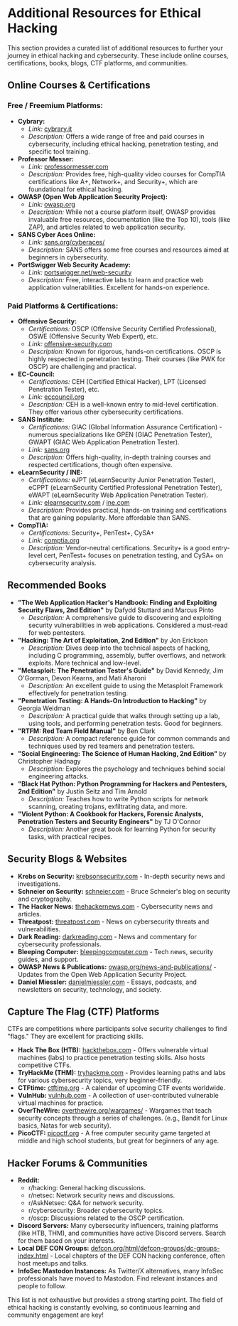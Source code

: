 # Additional Resources for Ethical Hacking

This section provides a curated list of additional resources to further your journey in ethical hacking and cybersecurity. These include online courses, certifications, books, blogs, CTF platforms, and communities.

## Online Courses & Certifications

### Free / Freemium Platforms:

-   **Cybrary:**
    *   *Link:* [cybrary.it](https://www.cybrary.it/)
    *   *Description:* Offers a wide range of free and paid courses in cybersecurity, including ethical hacking, penetration testing, and specific tool training.
-   **Professor Messer:**
    *   *Link:* [professormesser.com](https://www.professormesser.com/)
    *   *Description:* Provides free, high-quality video courses for CompTIA certifications like A+, Network+, and Security+, which are foundational for ethical hacking.
-   **OWASP (Open Web Application Security Project):**
    *   *Link:* [owasp.org](https://owasp.org/)
    *   *Description:* While not a course platform itself, OWASP provides invaluable free resources, documentation (like the Top 10), tools (like ZAP), and articles related to web application security.
-   **SANS Cyber Aces Online:**
    *   *Link:* [sans.org/cyberaces/](https://www.sans.org/cyberaces/)
    *   *Description:* SANS offers some free courses and resources aimed at beginners in cybersecurity.
-   **PortSwigger Web Security Academy:**
    *   *Link:* [portswigger.net/web-security](https://portswigger.net/web-security)
    *   *Description:* Free, interactive labs to learn and practice web application vulnerabilities. Excellent for hands-on experience.

### Paid Platforms & Certifications:

-   **Offensive Security:**
    *   *Certifications:* OSCP (Offensive Security Certified Professional), OSWE (Offensive Security Web Expert), etc.
    *   *Link:* [offensive-security.com](https://www.offensive-security.com/)
    *   *Description:* Known for rigorous, hands-on certifications. OSCP is highly respected in penetration testing. Their courses (like PWK for OSCP) are challenging and practical.
-   **EC-Council:**
    *   *Certifications:* CEH (Certified Ethical Hacker), LPT (Licensed Penetration Tester), etc.
    *   *Link:* [eccouncil.org](https://www.eccouncil.org/)
    *   *Description:* CEH is a well-known entry to mid-level certification. They offer various other cybersecurity certifications.
-   **SANS Institute:**
    *   *Certifications:* GIAC (Global Information Assurance Certification) - numerous specializations like GPEN (GIAC Penetration Tester), GWAPT (GIAC Web Application Penetration Tester).
    *   *Link:* [sans.org](https://www.sans.org/)
    *   *Description:* Offers high-quality, in-depth training courses and respected certifications, though often expensive.
-   **eLearnSecurity / INE:**
    *   *Certifications:* eJPT (eLearnSecurity Junior Penetration Tester), eCPPT (eLearnSecurity Certified Professional Penetration Tester), eWAPT (eLearnSecurity Web Application Penetration Tester).
    *   *Link:* [elearnsecurity.com](https://elearnsecurity.com/) / [ine.com](https://ine.com/)
    *   *Description:* Provides practical, hands-on training and certifications that are gaining popularity. More affordable than SANS.
-   **CompTIA:**
    *   *Certifications:* Security+, PenTest+, CySA+
    *   *Link:* [comptia.org](https://www.comptia.org/)
    *   *Description:* Vendor-neutral certifications. Security+ is a good entry-level cert, PenTest+ focuses on penetration testing, and CySA+ on cybersecurity analysis.

## Recommended Books

-   **"The Web Application Hacker's Handbook: Finding and Exploiting Security Flaws, 2nd Edition"** by Dafydd Stuttard and Marcus Pinto
    *   *Description:* A comprehensive guide to discovering and exploiting security vulnerabilities in web applications. Considered a must-read for web pentesters.
-   **"Hacking: The Art of Exploitation, 2nd Edition"** by Jon Erickson
    *   *Description:* Dives deep into the technical aspects of hacking, including C programming, assembly, buffer overflows, and network exploits. More technical and low-level.
-   **"Metasploit: The Penetration Tester's Guide"** by David Kennedy, Jim O'Gorman, Devon Kearns, and Mati Aharoni
    *   *Description:* An excellent guide to using the Metasploit Framework effectively for penetration testing.
-   **"Penetration Testing: A Hands-On Introduction to Hacking"** by Georgia Weidman
    *   *Description:* A practical guide that walks through setting up a lab, using tools, and performing penetration tests. Good for beginners.
-   **"RTFM: Red Team Field Manual"** by Ben Clark
    *   *Description:* A compact reference guide for common commands and techniques used by red teamers and penetration testers.
-   **"Social Engineering: The Science of Human Hacking, 2nd Edition"** by Christopher Hadnagy
    *   *Description:* Explores the psychology and techniques behind social engineering attacks.
-   **"Black Hat Python: Python Programming for Hackers and Pentesters, 2nd Edition"** by Justin Seitz and Tim Arnold
    *   *Description:* Teaches how to write Python scripts for network scanning, creating trojans, exfiltrating data, and more.
-   **"Violent Python: A Cookbook for Hackers, Forensic Analysts, Penetration Testers and Security Engineers"** by TJ O'Connor
    *   *Description:* Another great book for learning Python for security tasks, with practical recipes.

## Security Blogs & Websites

-   **Krebs on Security:** [krebsonsecurity.com](https://krebsonsecurity.com/) - In-depth security news and investigations.
-   **Schneier on Security:** [schneier.com](https://www.schneier.com/) - Bruce Schneier's blog on security and cryptography.
-   **The Hacker News:** [thehackernews.com](https://thehackernews.com/) - Cybersecurity news and articles.
-   **Threatpost:** [threatpost.com](https://threatpost.com/) - News on cybersecurity threats and vulnerabilities.
-   **Dark Reading:** [darkreading.com](https://www.darkreading.com/) - News and commentary for cybersecurity professionals.
-   **Bleeping Computer:** [bleepingcomputer.com](https://www.bleepingcomputer.com/) - Tech news, security guides, and support.
-   **OWASP News & Publications:** [owasp.org/news-and-publications/](https://owasp.org/news-and-publications/) - Updates from the Open Web Application Security Project.
-   **Daniel Miessler:** [danielmiessler.com](https://danielmiessler.com/) - Essays, podcasts, and newsletters on security, technology, and society.

## Capture The Flag (CTF) Platforms

CTFs are competitions where participants solve security challenges to find "flags." They are excellent for practicing skills.

-   **Hack The Box (HTB):** [hackthebox.com](https://www.hackthebox.com/) - Offers vulnerable virtual machines (labs) to practice penetration testing skills. Also hosts competitive CTFs.
-   **TryHackMe (THM):** [tryhackme.com](https://tryhackme.com/) - Provides learning paths and labs for various cybersecurity topics, very beginner-friendly.
-   **CTFtime:** [ctftime.org](https://ctftime.org/) - A calendar of upcoming CTF events worldwide.
-   **VulnHub:** [vulnhub.com](https://www.vulnhub.com/) - A collection of user-contributed vulnerable virtual machines for practice.
-   **OverTheWire:** [overthewire.org/wargames/](https://overthewire.org/wargames/) - Wargames that teach security concepts through a series of challenges. (e.g., Bandit for Linux basics, Natas for web security).
-   **PicoCTF:** [picoctf.org](https://picoctf.org/) - A free computer security game targeted at middle and high school students, but great for beginners of any age.

## Hacker Forums & Communities

-   **Reddit:**
    *   r/hacking: General hacking discussions.
    *   r/netsec: Network security news and discussions.
    *   r/AskNetsec: Q&A for network security.
    *   r/cybersecurity: Broader cybersecurity topics.
    *   r/oscp: Discussions related to the OSCP certification.
-   **Discord Servers:** Many cybersecurity influencers, training platforms (like HTB, THM), and communities have active Discord servers. Search for them based on your interests.
-   **Local DEF CON Groups:** [defcon.org/html/defcon-groups/dc-groups-index.html](https://defcon.org/html/defcon-groups/dc-groups-index.html) - Local chapters of the DEF CON hacking conference, often host meetups and talks.
-   **InfoSec Mastodon Instances:** As Twitter/X alternatives, many InfoSec professionals have moved to Mastodon. Find relevant instances and people to follow.

This list is not exhaustive but provides a strong starting point. The field of ethical hacking is constantly evolving, so continuous learning and community engagement are key!
